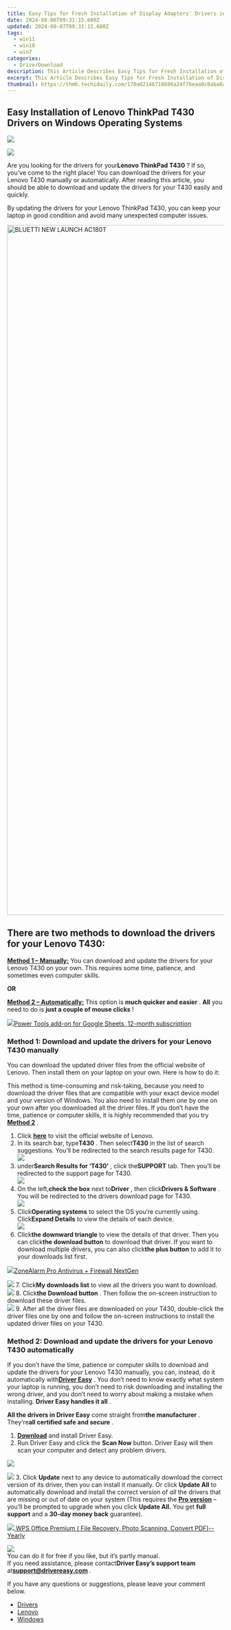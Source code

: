 ```yaml
---
title: Easy Tips for Fresh Installation of Display Adapters' Drivers in Windows OS
date: 2024-08-06T09:31:15.680Z
updated: 2024-08-07T09:31:15.680Z
tags:
  - win11
  - win10
  - win7
categories:
  - DriverDownload
description: This Article Describes Easy Tips for Fresh Installation of Display Adapters' Drivers in Windows OS
excerpt: This Article Describes Easy Tips for Fresh Installation of Display Adapters' Drivers in Windows OS
thumbnail: https://thmb.techidaily.com/170a02146718886a24f76eaa0c0aba6ab58e23eceef32078422970e554d48bd8.jpg
---
```


## Easy Installation of Lenovo ThinkPad T430 Drivers on Windows Operating Systems

<!-- affiliate ads begin -->
<a href="https://store.nero.com/order/checkout.php?PRODS=42296985&QTY=1&AFFILIATE=108875&CART=1"><img src="https://secure.avangate.com/images/merchant/9cea886b9f44a3c2df1163730ab64994/products/copy_nero_burning_rom_cart.png" border="0">
</a>
<!-- affiliate ads end -->
![](https://images.drivereasy.com/wp-content/uploads/2018/11/Snap642-300x219.png)

 Are you looking for the drivers for your**Lenovo ThinkPad T430** ? If so, you’ve come to the right place! You can download the drivers for your Lenovo T430 manually or automatically. After reading this article, you should be able to download and update the drivers for your T430 easily and quickly.

 By updating the drivers for your Lenovo ThinkPad T430, you can keep your laptop in good condition and avoid many unexpected computer issues.

<!-- affiliate ads begin -->
<a href="https://bluettieu.pxf.io/c/5597632/2042323/17091" target="_top" id="2042323"><img src="//a.impactradius-go.com/display-ad/17091-2042323" border="0" alt="BLUETTI NEW LAUNCH AC180T" width="3840" height="1600"/></a><img height="0" width="0" src="https://imp.pxf.io/i/5597632/2042323/17091" style="position:absolute;visibility:hidden;" border="0" />
<!-- affiliate ads end -->
## **There are two methods to download the drivers for your Lenovo T430:**

[**Method 1 – Manually:**](https://tools.techidaily.com/drivereasy/download/) You can download and update the drivers for your Lenovo T430 on your own. This requires some time, patience, and sometimes even computer skills.

**OR**

[**Method 2 – Automatically:**](https://tools.techidaily.com/drivereasy/download/) This option is **much quicker and easier** . **All**   you need to do is **just a couple of mouse clicks** !

<!-- affiliate ads begin -->
<a href="https://secure.2checkout.com/order/checkout.php?PRODS=4721564&QTY=1&AFFILIATE=108875&CART=1"><img src="https://secure.avangate.com/images/merchant/c14a8df1e1b4d5297e9cb30cb34d5a00/products/copy_power-tools-48.png" border="0">Power Tools add-on for Google Sheets, 12-month subscription</a>
<!-- affiliate ads end -->
### Method 1: Download and update the drivers for your Lenovo T430 manually

 You can download the updated driver files from the official website of Lenovo. Then install them on your laptop on your own. Here is how to do it:

 This method is time-consuming and risk-taking, because you need to download the driver files that are compatible with your exact device model and your version of Windows. You also need to install them one by one on your own after you downloaded all the driver files. If you don’t have the time, patience or computer skills, it is highly recommended that you try [**Method 2**](https://tools.techidaily.com/drivereasy/download/) .

1. Click **[here](https://shop-links.co/link/?exclusive=1&publisher_slug=itechdaily19598&url=https%3A%2F%2Fwww.lenovo.com%2Fus%2Fen%2F)**  to visit the official website of Lenovo.
2. In its search bar, type**T430** . Then select**T430** in the list of search suggestions. You’ll be redirected to the search results page for T430.  
![](https://images.drivereasy.com/wp-content/uploads/2018/11/Snap644.png)
3. under**Search Results for ‘T430’** , click the**SUPPORT** tab. Then you’ll be redirected to the support page for T430.  
![](https://images.drivereasy.com/wp-content/uploads/2018/11/Snap645.png)
4. On the left,**check the box** next to**Driver** , then click**Drivers & Software** . You will be redirected to the drivers download page for T430.  
![](https://images.drivereasy.com/wp-content/uploads/2018/11/Snap646.png)
5. Click**Operating systems** to select the OS you’re currently using. Click**Expand Details** to view the details of each device.  
![](https://images.drivereasy.com/wp-content/uploads/2018/11/Snap647.png)
6. Click**the downward triangle** to view the details of that driver. Then you can click**the download button** to download that driver. If you want to download multiple drivers, you can also click**the plus button** to add it to your downloads list first.  
<!-- affiliate ads begin -->
<a href="https://estore.zonealarm.com/order/checkout.php?PRODS=38658749&QTY=1&AFFILIATE=108875&CART=1"><img src="https://sc1.checkpoint.com/sc1/za/images/boxes/pa_500.png" border="0">ZoneAlarm Pro Antivirus + Firewall NextGen</a>
<!-- affiliate ads end -->
![](https://images.drivereasy.com/wp-content/uploads/2018/11/Snap649.png)
7. Click**My downloads list** to view all the drivers you want to download.  
![](https://images.drivereasy.com/wp-content/uploads/2018/11/Snap650.png)
8. Click**the Download button** . Then follow the on-screen instruction to download these driver files.  
![](https://images.drivereasy.com/wp-content/uploads/2018/11/Snap651.png)
9. After all the driver files are downloaded on your T430, double-click the driver files one by one and follow the on-screen instructions to install the updated driver files on your T430.

### Method 2: Download and update the drivers for your Lenovo T430 automatically

 If you don’t have the time, patience or computer skills to download and update the drivers for your Lenovo T430 manually, you can, instead, do it automatically with[**Driver Easy**](https://tools.techidaily.com/drivereasy/download/) .  You don’t need to know exactly what system your laptop is running, you don’t need to risk downloading and installing the wrong driver, and you don’t need to worry about making a mistake when installing. **Driver Easy handles it all** .

**All the drivers in Driver Easy** come straight from**the manufacturer** . They‘re**all certified safe and secure** .

1. **[Download](https://tools.techidaily.com/drivereasy/download/)**  and install Driver Easy.
2. Run Driver Easy and click the **Scan Now**  button. Driver Easy will then scan your computer and detect any problem drivers.  
<!-- affiliate ads begin -->
<a href="https://store.advancedwebranking.com/order/checkout.php?PRODS=4715051&QTY=1&AFFILIATE=108875&CART=1"><img src="https://secure.avangate.com/images/merchant/14edc6ebfdae2e23bbed83d67f50e983/products/33_awr%20logo.png" border="0"></a>
<!-- affiliate ads end -->
![](https://images.drivereasy.com/wp-content/uploads/2018/11/Snap652.png)
3. Click **Update**  next to any device to automatically download the correct version of its driver, then you can install it manually. Or click **Update All**  to automatically download and install the correct version of _all_  the drivers that are missing or out of date on your system (This requires the **[Pro version](https://tools.techidaily.com/drivereasy/download/)**  – you’ll be prompted to upgrade when you click **Update All.** You get **full support**  and a **30-day money back**  guarantee).  
<!-- affiliate ads begin -->
<a href="https://secure.2checkout.com/order/checkout.php?PRODS=38729081&QTY=1&AFFILIATE=108875&CART=1"><img src="https://website-prod.cache.wpscdn.com/img/wps-writer-free-word-processor-1x.3d9c80d.png" border="0">
WPS Office Premium ( File Recovery, Photo Scanning, Convert PDF)--Yearly</a>
<!-- affiliate ads end -->
![](https://images.drivereasy.com/wp-content/uploads/2018/11/Snap653.png)  
 You can do it for free if you like, but it’s partly manual.  
 If you need assistance, please contact**Driver Easy’s support team** at[**support@drivereasy.com**](https://tools.techidaily.com/drivereasy/download/) .

 If you have any questions or suggestions, please leave your comment below.

* [Drivers](https://tools.techidaily.com/drivereasy/download/)
* [Lenovo](https://tools.techidaily.com/drivereasy/download/)
* [Windows](https://tools.techidaily.com/drivereasy/download/)

<ins class="adsbygoogle"
     style="display:block"
     data-ad-format="autorelaxed"
     data-ad-client="ca-pub-7571918770474297"
     data-ad-slot="1223367746"></ins>



<ins class="adsbygoogle"
     style="display:block"
     data-ad-client="ca-pub-7571918770474297"
     data-ad-slot="8358498916"
     data-ad-format="auto"
     data-full-width-responsive="true"></ins>
